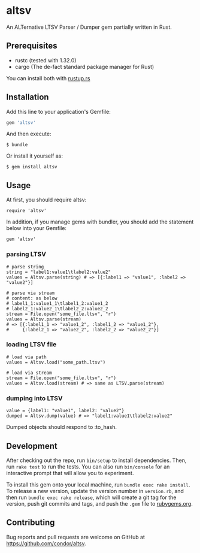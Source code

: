 # altsv

An ALTernative LTSV Parser / Dumper gem partially written in Rust.

## Prerequisites

* rustc (tested with 1.32.0)
* cargo (The de-fact standard package manager for Rust)

You can install both with [rustup.rs](https://rustup.rs/)

## Installation

Add this line to your application's Gemfile:

```ruby
gem 'altsv'
```

And then execute:

    $ bundle

Or install it yourself as:

    $ gem install altsv

## Usage

At first, you should require altsv:

    require 'altsv'

In addition, if you manage gems with bundler, you should add the statement below into your Gemfile:

    gem 'altsv'


### parsing LTSV

    # parse string
    string = "label1:value1\tlabel2:value2"
    values = Altsv.parse(string) # => [{:label1 => "value1", :label2 => "value2"}]

    # parse via stream
    # content: as below
    # label1_1:value1_1\tlabel1_2:value1_2
    # label2_1:value2_1\tlabel2_2:value2_2
    stream = File.open("some_file.ltsv", "r")
    values = Altsv.parse(stream)
    # => [{:label1_1 => "value1_2", :label1_2 => "value1_2"},
    #     {:label2_1 => "value2_2", :label2_2 => "value2_2"}]

### loading LTSV file

    # load via path
    values = Altsv.load("some_path.ltsv")

    # load via stream
    stream = File.open("some_file.ltsv", "r")
    values = Altsv.load(stream) # => same as LTSV.parse(stream)

### dumping into LTSV

    value = {label1: "value1", label2: "value2"}
    dumped = Altsv.dump(value) # => "label1:value1\tlabel2:value2"

Dumped objects should respond to :to_hash.

## Development

After checking out the repo, run `bin/setup` to install dependencies. Then, run `rake test` to run the tests. You can also run `bin/console` for an interactive prompt that will allow you to experiment.

To install this gem onto your local machine, run `bundle exec rake install`. To release a new version, update the version number in `version.rb`, and then run `bundle exec rake release`, which will create a git tag for the version, push git commits and tags, and push the `.gem` file to [rubygems.org](https://rubygems.org).

## Contributing

Bug reports and pull requests are welcome on GitHub at https://github.com/condor/altsv.
